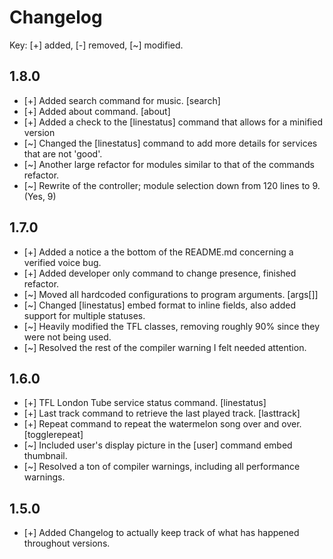 # Changelog

Key: [+] added, [-] removed, [~] modified.

## 1.8.0

+ [+] Added search command for music. [search]
+ [+] Added about command. [about]
+ [+] Added a check to the [linestatus] command that allows for a minified version 
+ [~] Changed the [linestatus] command to add more details for services that are not 'good'.
+ [~] Another large refactor for modules similar to that of the commands refactor.
+ [~] Rewrite of the controller; module selection down from 120 lines to 9. (Yes, 9)

## 1.7.0

+ [+] Added a notice a the bottom of the README.md concerning a verified voice bug.
+ [+] Added developer only command to change presence, finished refactor.
+ [~] Moved all hardcoded configurations to program arguments. [args[]]
+ [~] Changed [linestatus] embed format to inline fields, also added support for multiple statuses.
+ [~] Heavily modified the TFL classes, removing roughly 90% since they were not being used.
+ [~] Resolved the rest of the compiler warning I felt needed attention.

## 1.6.0

+ [+] TFL London Tube service status command. [linestatus]
+ [+] Last track command to retrieve the last played track. [lasttrack]
+ [+] Repeat command to repeat the watermelon song over and over. [togglerepeat]
+ [~] Included user's display picture in the [user] command embed thumbnail.
+ [~] Resolved a ton of compiler warnings, including all performance warnings.

## 1.5.0

+ [+] Added Changelog to actually keep track of what has happened throughout versions. 

 